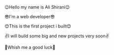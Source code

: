 😉Hello my name is Ali Shirani😉

😎I'm a web developer😎

😊This is the first project i built😊

✌I will build some big and new projects very soon✌

🤞Whish me a good luck🤞

